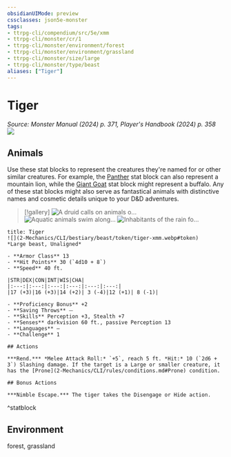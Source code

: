 ```yaml
---
obsidianUIMode: preview
cssclasses: json5e-monster
tags:
- ttrpg-cli/compendium/src/5e/xmm
- ttrpg-cli/monster/cr/1
- ttrpg-cli/monster/environment/forest
- ttrpg-cli/monster/environment/grassland
- ttrpg-cli/monster/size/large
- ttrpg-cli/monster/type/beast
aliases: ["Tiger"]
---
```

# Tiger
*Source: Monster Manual (2024) p. 371, Player's Handbook (2024) p. 358*  
![](2-Mechanics/CLI/bestiary/beast/img/tiger.webp#right)

## Animals

Use these stat blocks to represent the creatures they're named for or other similar creatures. For example, the [Panther](2-Mechanics/CLI/bestiary/beast/panther-xmm.md) stat block can also represent a mountain lion, while the [Giant Goat](2-Mechanics/CLI/bestiary/beast/giant-goat-xmm.md) stat block might represent a buffalo. Any of these stat blocks might also serve as fantastical animals with distinctive names and cosmetic details unique to your D&D adventures.

> [!gallery]
![A druid calls on animals o...](2-Mechanics/CLI/bestiary/beast/img/animals-hills-and-mountains.webp "A druid calls on animals of the hills and mountains to aid her cause")
![Aquatic animals swim along...](2-Mechanics/CLI/bestiary/beast/img/animals-aquatic.webp "Aquatic animals swim alongside a druid exploring the sea")
![Inhabitants of the rain fo...](2-Mechanics/CLI/bestiary/beast/img/animals-rainforest.webp "Inhabitants of the rain forest answer a druid's summons")

```ad-statblock
title: Tiger
![](2-Mechanics/CLI/bestiary/beast/token/tiger-xmm.webp#token)
*Large beast, Unaligned*

- **Armor Class** 13 
- **Hit Points** 30 (`4d10 + 8`) 
- **Speed** 40 ft.

|STR|DEX|CON|INT|WIS|CHA|
|:---:|:---:|:---:|:---:|:---:|:---:|
|17 (+3)|16 (+3)|14 (+2)| 3 (-4)|12 (+1)| 8 (-1)|

- **Proficiency Bonus** +2
- **Saving Throws** ⏤
- **Skills** Perception +3, Stealth +7
- **Senses** darkvision 60 ft., passive Perception 13
- **Languages** —
- **Challenge** 1

## Actions

***Rend.*** *Melee Attack Roll:* `+5`, reach 5 ft. *Hit:* 10 (`2d6 + 3`) Slashing damage. If the target is a Large or smaller creature, it has the [Prone](2-Mechanics/CLI/rules/conditions.md#Prone) condition.

## Bonus Actions

***Nimble Escape.*** The tiger takes the Disengage or Hide action.
```
^statblock

## Environment

forest, grassland